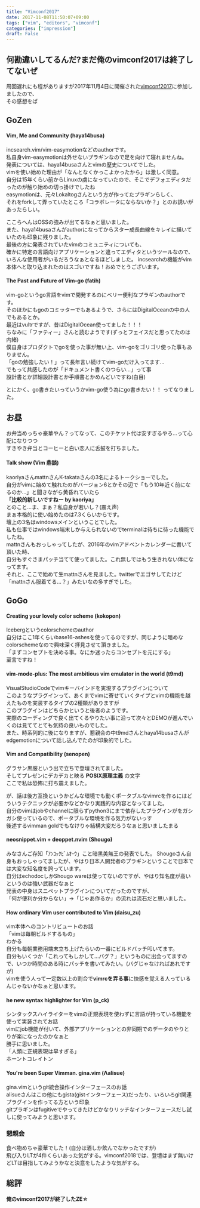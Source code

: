```yaml
---
title: "Vimconf2017"
date: 2017-11-08T11:50:07+09:00
tags: ["vim", "editors", "vimconf"]
categories: ["impression"]
draft: False
---
```


## 何勘違いしてるんだ?まだ俺のvimconf2017は終了してないぜ
周回遅れにも程がありますが2017年11月4日に開催された[vimconf2017](http://vimconf.vim-jp.org/2017/)に参加しましたので、  
その感想をば

## GoZen
#### Vim, Me and Community (haya14busa)
incsearch.vim/vim-easymotionなどのauthorです。  
私自身vim-easymotionは外せないプラギンなので足を向けて寝れませんね。  
発表については、haya14busaさんとvimの歴史についてでした。  
vimを使い始めた理由が「なんとなくかっこよかったから」は激しく同意。  
自分は15年くらい前からLinuxの虜になっていたので、そこでデフォエディタだったのが触り始めの切っ掛けでしたね  
easymotionは、元々Lokaltogさんという方が作ってたプラギンらしく、  
それをforkして弄っていたところ「コラボレータにならないか？」とのお誘いがあったらしい。  

ここらへんはOSSの強みが出てるなぁと思いました。  
また、haya14busaさんがauthorになってからスター成長曲線をキレイに描いていたのも印象に残りました。  
最後の方に発表されていたvimのコミュニティについても、  
確かに特定の言語向けアプリケーションと違ってエディタというツールなので、いろんな使用者がいるだろうなぁとなるほどしました。
incsearchの機能がvim本体へと取り込まれたのはスゴいですね！おめでとうございます。


#### The Past and Future of Vim-go (fatih)
vim-goというgo言語をvimで開発するのにベリー便利なプラギンのauthorです。  
そのほかにもgoのコミッターでもあるようで、さらにはDigitalOceanの中の人でもあるとか。  
最近はvultrですが、昔はDigitalOcean使ってました！！！  
ちなみに「ファティー」さんと読むようです(ずっとフェイスだと思ってたのは内緒)  
僕自身はプロダクトでgoを使った事が無い上、vim-goをゴリゴリ使った事もありません。  
「goの勉強したい！」って長年言い続けてvim-goだけ入ってます…  
でもって共感したのが「ドキュメント書くのつらい…」って事  
設計書とか詳細設計書とか手順書とかめんどいですね(白目)  

とにかく、go書きたいっていうかvim-go使う為にgo書きたい！！ ってなりました。


## お昼
お弁当めっちゃ豪華やん？ってなって、このチケット代は安すぎるやろ…って心配になりつつ  
すきやき弁当とコーヒーと白い恋人に舌鼓を打ちました。

#### Talk show (Vim 鼎談)
kaoriyaさんmattnさんK-takataさんの3名によるトークショーでした。  
自分がvimに始めて触れたのがバージョン6とかその辺で「もう10年近く前になるのか…」と聞きながら黄昏れていたら  
**「比較的新しいですねー by kaoriya」**  
とのこと…ま、まぁ？私自身が若いし？(震え声)  
まぁ本格的に使い始めたのは7.3くらいからです。  
壇上の3名はwindowsメインということでした。  
私も仕事ではwindows端末しか与えられないのでterminalは待ちに待った機能でしたね。  
mattnさんもおっしゃってしたが、2016年のvimアドベントカレンダーに書いて頂いた時、  
自分もすぐさまパッチ当てて使ってました。これ無しではもう生きれない体になってます。  
それと、ここで始めて生mattnさんを見ました。twitterでエゴサしてたけど「mattnさん服着てる…？」みたいなの多すぎでした。


## GoGo
#### Creating your lovely color scheme (kokopon)
Icebergというcolorschemeのauthor  
自分はここ1年くらいbase16-ashesを使ってるのですが、同じように暗めなcolorschemeなので興味深く拝見させて頂きました。  
「まずコンセプトを決める事。なにか迷ったらコンセプトを元にする」  
至言ですね！

#### vim-mode-plus: The most ambitious vim emulator in the world (t9md)
VisualStudioCodeでvimキーバインドを実現するプラグインについて  
このようなプラグインって、あくまでvimに寄せていくタイプとvimの機能を越えたものを実装するタイプの2種類がありますが  
このプラグインはどちらかというと後者のようです。  
実際のコーディングで良く出てくるやりたい事に沿って次々とDEMOが進んでいくのは見ててとても気持の良いものでした。  
また、時系列的に後になりますが、懇親会の中t9mdさんとhaya14busaさんがedgemotionについて話し込んでたのが印象的でした。

#### Vim and Compatibility (senopen)
グラサン黒服という出で立ちで登壇されてました。  
そしてプレゼンにデカデカと映る **POSIX原理主義** の文字  
ここで私は恐怖に打ち震えました。  

が、話は後方互換というかどんな環境でも動くポータブルなvimrcを作るにはどういうテクニックが必要かなどかなり実践的な内容となってました。  
自分のvimはjobやchannelに限らずpython3にまで依存したプラグインがをガシガシ使っているので、ポータブルな環境を作る気力がないっす  
後述するvimman goldでもなけりゃ結構大変だろうなぁと思いましたまる

#### neosnippet.vim + deoppet.nvim (Shougo)
みなさんご存知「ｱﾝｺｯｸﾋﾞﾑｵｰｳ」こと暗黒美無王の発表でした。
Shougoさん自身もおっしゃってましたが、やはり日本人開発者のプラギンということで日本では大変な知名度を誇っています。  
自分はechodocしかShougo wareは使ってないのですが、やはり知名度が高いというのは強い武器だなぁと  
発表の中身はスニペットプラグインについてだったのですが、  
「何が便利か分からない」→「じゃあ作るか」の流れは流石だと思いました。

#### How ordinary Vim user contributed to Vim (daisu_zu)
vim本体へのコントリビュートのお話  
「vimは毎朝ビルドするもの」  
わかる  
自分も毎朝業務用端末立ち上げたらいの一番にビルドバッチ叩いてます。  
自分もいくつか「これってもしかして…バグ？」というものに出会ってますので、いつか時間のある時にパッチを書いてみたい。(バグじゃなければあれですが)  
vimを使う人って一定数以上の割合で**vimrcを弄る事**に快感を覚える人っているんじゃないかなぁと思います。

#### he new syntax highlighter for Vim (p_ck)
シンタックスハイライターをvimの正規表現を使わずに言語が持っている機能を使って実装されてお話  
vimにjob機能が付いて、外部アプリケーションとの非同期でのデータのやりとりが楽になったのかなぁと  
勝手に思いました。  
「人類に正規表現は早すぎる」  
ホーントコレイトン

#### You're been Super Vimman. gina.vim (Λalisue)
gina.vimというgit統合操作インターフェースのお話  
alisueさんはこの他にもgista(gistインターフェース)だったり、いろいろgit関連プラグインを作ってる方という印象  
gitプラギンはfugitiveでやってきたけどかなりリッチなインターフェースだし試しに使ってみようと思います。

### 懇親会
食べ物めちゃ豪華でした！(自分は酒しか飲んでなかったですが)  
飛び入りLTが4件くらいあった気がする。vimconf2018では、登壇はまず無いけどLTは目指してみようかなと決意をしたような気がする。

## 総評
**俺のvimconf2017が終了したZE☆**
